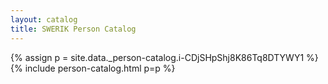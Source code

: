 ```yaml
---
layout: catalog
title: SWERIK Person Catalog
---
```

{% assign p = site.data._person-catalog.i-CDjSHpShj8K86Tq8DTYWY1 %}
{% include person-catalog.html p=p %}

